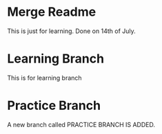 # Merge Readme

This is just for learning.
Done on 14th of July.

# Learning Branch

This is for learning branch

# Practice Branch

A new branch called PRACTICE BRANCH IS ADDED.